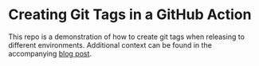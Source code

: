 # Creating Git Tags in a GitHub Action

This repo is a demonstration of how to create git tags when releasing to different environments. Additional context can be found in the accompanying [blog post](https://whatiffoundry.com/2023/05/creating-git-tags-in-a-github-action/).
